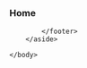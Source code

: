 <!DOCTYPE html>
<html>
    <head>
        <meta charset="utf-8">
        <link rel="stylesheet" href="">
        <link rel="icon" href="">
        <title>Salve Animal</title>
        <header>
        </header>
    </head>
    <body>
        <h3>Home</h3>
        <aside>
            <footer>

            </footer>
        </aside>
        
    </body>
</html>
